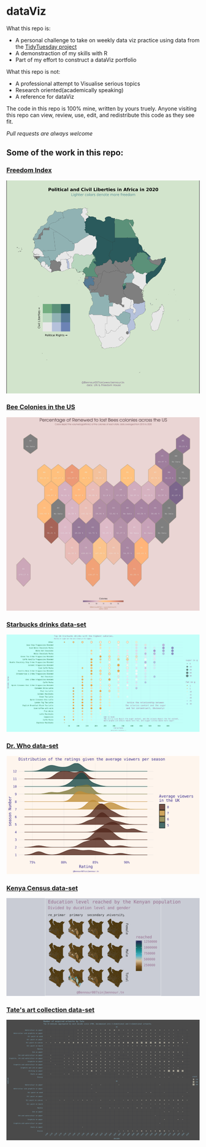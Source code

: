 # dataViz

What this repo is:

- A personal challenge to take on weekly data viz practice using data from the [TidyTuesday project](https://github.com/rfordatascience/tidytuesday)
- A demonstraction of my skills with R
- Part of my effort to construct a dataViz portfolio

What this repo is not:

- A professional attempt to Visualise serious topics
- Research oriented(academically speaking)
- A reference for dataViz

The code in this repo is 100% mine, written by yours truely. Anyone visiting this repo can view, review, use, edit, and redistribute this code as they see fit. 

*Pull requests are always welcome*

## Some of the work in this repo:

### [Freedom Index](https://github.com/rfordatascience/tidytuesday/blob/master/data/2022/2022-02-22/readme.md)
![week8-2022/2022-8-freedom.jpg](https://github.com/bennour007/tidy/blob/e96166e2b0d74f2407970a8dbbe0b290f36f67a0/week8-2022/2022-18-freedom.jpg)

### [Bee Colonies in the US](https://github.com/rfordatascience/tidytuesday/blob/master/data/2022/2022-01-11/readme.md)
![week02-2022/2022-02-bees.jpg](https://github.com/bennour007/tidy/blob/bb523aa6aeb3660c236453de9574540cfed1bbac/week02-2022/2022-02-bees.jpg)

### [Starbucks drinks data-set](https://github.com/rfordatascience/tidytuesday/blob/master/data/2021/2021-12-21/readme.md)
![week52-2021/starbucks_drinks.png](https://github.com/bennour007/tidy/blob/master/week52-2021/starbucks_drinks.png)

### [Dr. Who data-set](https://github.com/rfordatascience/tidytuesday/blob/master/data/2021/2021-11-23/readme.md)
![week48-2021/drwho.png](https://github.com/bennour007/tidy/blob/26f0000bd2f53cfd233d05f3959c3e853b41f862/week48-2021/drwho.png)

### [Kenya Census data-set](https://github.com/rfordatascience/tidytuesday/blob/master/data/2021/2021-01-19/readme.md)
![week4-2021/reached.png](https://github.com/bennour007/tidy/blob/21caaa640e2f613d13bbafaa76ceaae63c2aff70/week4-2021/reached.png)

### [Tate's art collection data-set](https://github.com/rfordatascience/tidytuesday/blob/master/data/2021/2021-01-12/readme.md)
![week3-2021/week3_plot_3.png](https://github.com/bennour007/tidy/blob/0cd444535659589cf692840411d7d2748dcf12b8/week3-2021/week3_plot_3.png)


